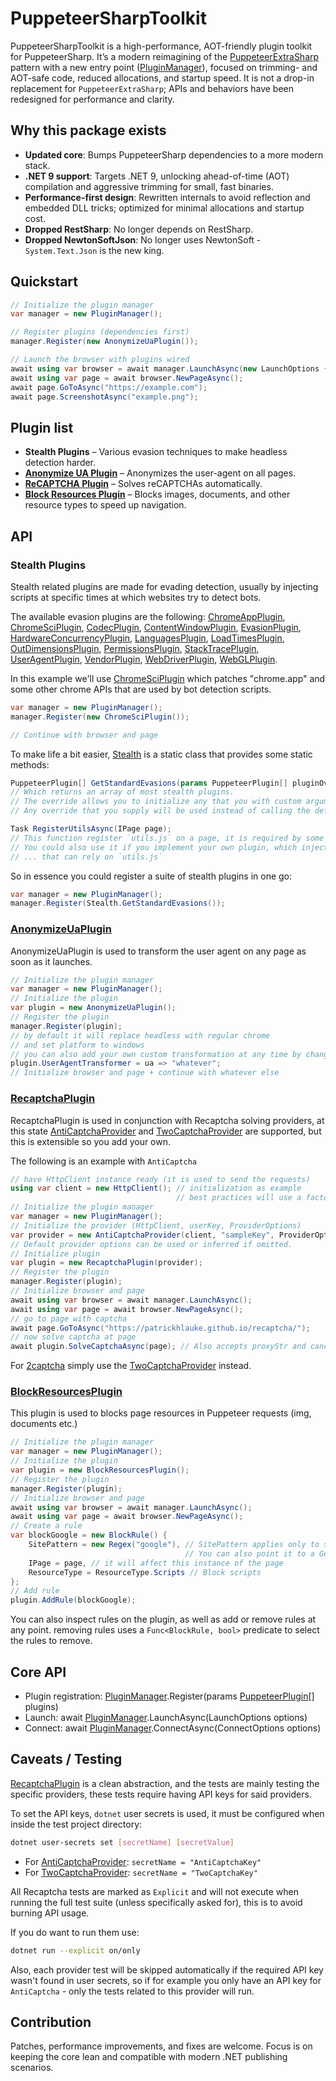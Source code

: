# PuppeteerSharpToolkit

PuppeteerSharpToolkit is a high-performance, AOT-friendly plugin toolkit for PuppeteerSharp. It’s a modern reimagining of the [PuppeteerExtraSharp](https://github.com/Overmiind/Puppeteer-sharp-extra) pattern with a new entry point ([PluginManager](src/PuppeteerSharpToolkit/PluginManager.cs)), focused on trimming- and AOT-safe code, reduced allocations, and startup speed. It is not a drop-in replacement for `PuppeteerExtraSharp`; APIs and behaviors have been redesigned for performance and clarity.

## Why this package exists

- **Updated core**: Bumps PuppeteerSharp dependencies to a more modern stack.
- **.NET 9 support**: Targets .NET 9, unlocking ahead-of-time (AOT) compilation and aggressive trimming for small, fast binaries.
- **Performance-first design**: Rewritten internals to avoid reflection and embedded DLL tricks; optimized for minimal allocations and startup cost.
- **Dropped RestSharp**: No longer depends on RestSharp.
- **Dropped NewtonSoftJson**: No longer uses NewtonSoft - `System.Text.Json` is the new king.

## Quickstart

```csharp
// Initialize the plugin manager
var manager = new PluginManager();

// Register plugins (dependencies first)
manager.Register(new AnonymizeUaPlugin());

// Launch the browser with plugins wired
await using var browser = await manager.LaunchAsync(new LaunchOptions { Headless = true });
await using var page = await browser.NewPageAsync();
await page.GoToAsync("https://example.com");
await page.ScreenshotAsync("example.png");
```

## Plugin list

- **Stealth Plugins** – Various evasion techniques to make headless detection harder.
- **[Anonymize UA Plugin](src/PuppeteerSharpToolkit/Plugins/AnonymizeUaPlugin.cs)** – Anonymizes the user-agent on all pages.
- **[ReCAPTCHA Plugin](src/PuppeteerSharpToolkit/Plugins/Recaptcha/RecapchaPlugin.cs)** – Solves reCAPTCHAs automatically.
- **[Block Resources Plugin](src/PuppeteerSharpToolkit/Plugins/BlockResourcesPlugin.cs)** – Blocks images, documents, and other resource types to speed up navigation.

## API

### Stealth Plugins

Stealth related plugins are made for evading detection, usually by injecting scripts at specific times at which websites try to detect bots.

The available evasion plugins are the following: [ChromeAppPlugin](src/PuppeteerSharpToolkit/Plugins/Stealth/ChromeAppPlugin.cs), [ChromeSciPlugin](src/PuppeteerSharpToolkit/Plugins/Stealth/ChromeSciPlugin.cs), [CodecPlugin](src/PuppeteerSharpToolkit/Plugins/Stealth/CodecPlugin.cs), [ContentWindowPlugin](src/PuppeteerSharpToolkit/Plugins/Stealth/ContentWindowPlugin.cs), [EvasionPlugin](src/PuppeteerSharpToolkit/Plugins/Stealth/EvasionPlugin.cs), [HardwareConcurrencyPlugin](src/PuppeteerSharpToolkit/Plugins/Stealth/HardwareConcurrencyPlugin.cs), [LanguagesPlugin](src/PuppeteerSharpToolkit/Plugins/Stealth/LanguagesPlugin.cs), [LoadTimesPlugin](src/PuppeteerSharpToolkit/Plugins/Stealth/LoadTimesPlugin.cs), [OutDimensionsPlugin](src/PuppeteerSharpToolkit/Plugins/Stealth/OutDimensionsPlugin.cs), [PermissionsPlugin](src/PuppeteerSharpToolkit/Plugins/Stealth/PermissionsPlugin.cs), [StackTracePlugin](src/PuppeteerSharpToolkit/Plugins/Stealth/StackTracePlugin.cs), [UserAgentPlugin](src/PuppeteerSharpToolkit/Plugins/Stealth/UserAgentPlugin.cs), [VendorPlugin](src/PuppeteerSharpToolkit/Plugins/Stealth/VendorPlugin.cs), [WebDriverPlugin](src/PuppeteerSharpToolkit/Plugins/Stealth/WebDriverPlugin.cs), [WebGLPlugin](src/PuppeteerSharpToolkit/Plugins/Stealth/WebGlPlugin.cs).

In this example we'll use [ChromeSciPlugin](src/PuppeteerSharpToolkit/Plugins/Stealth/ChromeSciPlugin.cs) which patches "chrome.app" and some other chrome APIs that are used by bot detection scripts.

```csharp
var manager = new PluginManager();
manager.Register(new ChromeSciPlugin());

// Continue with browser and page
```

To make life a bit easier, [Stealth](src/PuppeteerSharpToolkit/Plugins/Stealth/Stealth.cs) is a static class that provides some static methods:

```csharp
PuppeteerPlugin[] GetStandardEvasions(params PuppeteerPlugin[] pluginOverride);
// Which returns an array of most stealth plugins.
// The override allows you to initialize any that you with custom arguments
// Any override that you supply will be used instead of calling the default plugin ctor

Task RegisterUtilsAsync(IPage page);
// This function register `utils.js` on a page, it is required by some scripts
// You could also use it if you implement your own plugin, which injects a script
// ... that can rely on `utils.js`
```

So in essence you could register a suite of stealth plugins in one go:

```csharp
var manager = new PluginManager();
manager.Register(Stealth.GetStandardEvasions());
```

### [AnonymizeUaPlugin](src/PuppeteerSharpToolkit/Plugins/AnonymizeUaPlugin.cs)

AnonymizeUaPlugin is used to transform the user agent on any page as soon as it launches.

```csharp
// Initialize the plugin manager
var manager = new PluginManager();
// Initialize the plugin
var plugin = new AnonymizeUaPlugin();
// Register the plugin
manager.Register(plugin);
// by default it will replace headless with regular chrome
// and set platform to windows
// you can also add your own custom transformation at any time by changing the function
plugin.UserAgentTransformer = ua => "whatever";
// Initialize browser and page + continue with whatever else
```

### [RecaptchaPlugin](src/PuppeteerSharpToolkit/Plugins/Recaptcha/RecapchaPlugin.cs)

RecaptchaPlugin is used in conjunction with Recaptcha solving providers, at this state [AntiCaptchaProvider](src/PuppeteerSharpToolkit/Plugins/Recaptcha/AntiCaptcha/AntiCaptchaProvider.cs) and [TwoCaptchaProvider](src/PuppeteerSharpToolkit/Plugins/Recaptcha/Provider/TwoCaptchaProvider.cs) are supported, but this is extensible so you add your own.

The following is an example with `AntiCaptcha`

```csharp
// have HttpClient instance ready (it is used to send the requests)
using var client = new HttpClient(); // initialization as example
                                     // best practices will use a factory/singleton
// Initialize the plugin manager
var manager = new PluginManager();
// Initialize the provider (HttpClient, userKey, ProviderOptions)
var provider = new AntiCaptchaProvider(client, "sampleKey", ProviderOptions.Default);
// Default provider options can be used or inferred if omitted.
// Initialize plugin
var plugin = new RecaptchaPlugin(provider);
// Register the plugin
manager.Register(plugin);
// Initialize browser and page
await using var browser = await manager.LaunchAsync();
await using var page = await browser.NewPageAsync();
// go to page with captcha
await page.GoToAsync("https://patrickhlauke.github.io/recaptcha/");
// now solve captcha at page
await plugin.SolveCaptchaAsync(page); // Also accepts proxyStr and cancellationToken.
```

For [2captcha](https://2captcha.com/ru) simply use the [TwoCaptchaProvider](src/PuppeteerSharpToolkit/Plugins/Recaptcha/TwoCaptcha/TwoCaptchaProvider.cs) instead.

### [BlockResourcesPlugin](src/PuppeteerSharpToolkit/Plugins/BlockResourcesPlugin.cs)

This plugin is used to blocks page resources in Puppeteer requests (img, documents etc.)

```csharp
// Initialize the plugin manager
var manager = new PluginManager();
// Initialize the plugin
var plugin = new BlockResourcesPlugin();
// Register the plugin
manager.Register(plugin);
// Initialize browser and page
await using var browser = await manager.LaunchAsync();
await using var page = await browser.NewPageAsync();
// Create a rule
var blockGoogle = new BlockRule() {
    SitePattern = new Regex("google"), // SitePattern applies only to specific urls by pattern
                                       // You can also point it to a GeneratedRegex
    IPage = page, // it will affect this instance of the page
    ResourceType = ResourceType.Scripts // Block scripts
};
// Add rule
plugin.AddRule(blockGoogle);
```

You can also inspect rules on the plugin, as well as add or remove rules at any point. removing rules uses a `Func<BlockRule, bool>` predicate to select the rules to remove.

## Core API

- Plugin registration: [PluginManager](src/PuppeteerSharpToolkit/PluginManager.cs).Register(params [PuppeteerPlugin](src/PuppeteerSharpToolkit/Plugins/PuppeteerPlugin.cs)[] plugins)
- Launch: await [PluginManager](src/PuppeteerSharpToolkit/PluginManager.cs).LaunchAsync(LaunchOptions options)
- Connect: await [PluginManager](src/PuppeteerSharpToolkit/PluginManager.cs).ConnectAsync(ConnectOptions options)

## Caveats / Testing

[RecaptchaPlugin](src/PuppeteerSharpToolkit/Plugins/Recaptcha/RecapchaPlugin.cs) is a clean abstraction, and the tests are mainly testing the specific providers, these tests require having API keys for said providers.

To set the API keys, `dotnet` user secrets is used, it must be configured when inside the test project directory:

```bash
dotnet user-secrets set [secretName] [secretValue]
```

- For [AntiCaptchaProvider](src/PuppeteerSharpToolkit/Plugins/Recaptcha/AntiCaptcha/AntiCaptchaProvider.cs): `secretName = "AntiCaptchaKey"`
- For [TwoCaptchaProvider](src/PuppeteerSharpToolkit/Plugins/Recaptcha/TwoCaptcha/TwoCaptchaProvider.cs): `secretName = "TwoCaptchaKey"`

All Recaptcha tests are marked as `Explicit` and will not execute when running the full test suite (unless specifically asked for), this is to avoid burning API usage.

If you do want to run them use:

```bash
dotnet run --explicit on/only
```

Also, each provider test will be skipped automatically if the required API key wasn't found in user secrets, so if for example you only have an API key for `AntiCaptcha` - only the tests related to this provider will run.

## Contribution

Patches, performance improvements, and fixes are welcome. Focus is on keeping the core lean and compatible with modern .NET publishing scenarios.
